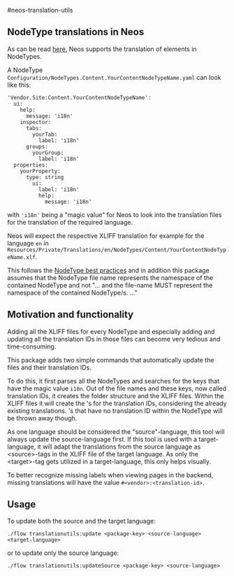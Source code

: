 #neos-translation-utils

NodeType translations in Neos
----

As can be read [here](https://docs.neos.io/cms/manual/content-repository/nodetype-translations), Neos supports the
translation of elements in NodeTypes.

A NodeType `Configuration/NodeTypes.Content.YourContentNodeTypeName.yaml` can look like this:

```
'Vendor.Site:Content.YourContentNodeTypeName':
  ui:
    help:
      message: 'i18n'
    inspector:
      tabs:
        yourTab:
          label: 'i18n'
      groups:
        yourGroup:
          label: 'i18n'
  properties:
    yourProperty:
      type: string
        ui:
          label: 'i18n'
          help:
            message: 'i18n'
```

with `'i18n'` being a "magic value" for Neos to look into the translation files for the translation of the required language.

Neos will expect the respective XLIFF translation for example for the language `en`
in
`Resources/Private/Translations/en/NodeTypes/Content/YourContentNodeTypeName.xlf`.

This follows the [NodeType best practices](https://docs.neos.io/cms/manual/best-practices) and in addition this package
assumes that the NodeType file name represents the namespace of the contained NodeType and not
"... and the file-name MUST represent the namespace of the contained NodeType/s. ..."

Motivation and functionality
----
Adding all the XLIFF files for every NodeType and especially adding and updating all the translation IDs in those files
can become very tedious and time-consuming.

This package adds two simple commands that automatically update the files and their translation IDs.

To do this, it first parses all the NodeTypes and searches for the keys that have the magic value `i18n`.
Out of the file names and these keys, now called translation IDs, it creates the folder structure and the XLIFF files.
Within the XLIFF files it will create the <trans-unit>'s for the translation IDs, considering the already existing translations.
<trans-unit>'s that have no translation ID within the NodeType will be thrown away though.

As one language should be considered the "source"-language, this tool will always update the source-language first.
If this tool is used with a target-language, it will adapt the translations from the source language as &lt;source&gt;-tags in the XLIFF file of the target language.
As only the &lt;target&gt;-tag gets utilized in a target-language, this only helps visually.

To better recognize missing labels when viewing pages in the backend, missing translations will have the value `#<vendor>:<translation-id>`.

Usage
----
To update both the source and the target language:

`./flow translationutils:update <package-key> <source-language> <target-language>`

or to update only the source language:

`./flow translationutils:updateSource <package-key> <source-language>`
